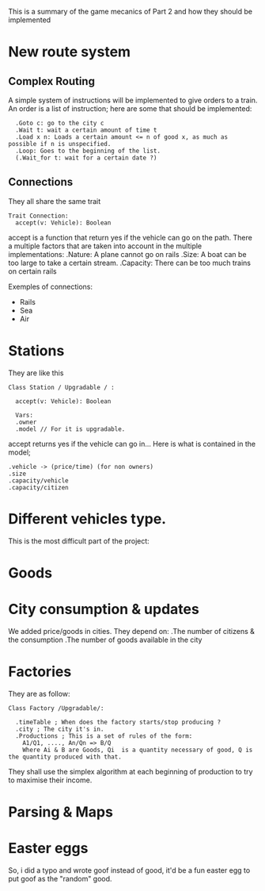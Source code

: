 This is a summary of the game mecanics of Part 2 and how they should be implemented

# New route system
## Complex Routing

A simple system of instructions will be implemented to give orders to a train.
An order is a list of instruction; here are some that should be implemented:

```
  .Goto c: go to the city c
  .Wait t: wait a certain amount of time t
  .Load x n: Loads a certain amount <= n of good x, as much as possible if n is unspecified.
  .Loop: Goes to the beginning of the list.
  (.Wait_for t: wait for a certain date ?)

```

## Connections

They all share the same trait


```
Trait Connection:
  accept(v: Vehicle): Boolean
```

accept is a function that return yes if the vehicle can go on the path.
There a multiple factors that are taken into account in the multiple implementations:
.Nature: A plane cannot go on rails
.Size: A boat can be too large to take a certain stream.
.Capacity: There can be too much trains on certain rails

Exemples of connections:
- Rails
- Sea
- Air

# Stations

They are like this


```
Class Station / Upgradable / :
  
  accept(v: Vehicle): Boolean
  
  Vars:
  .owner
  .model // For it is upgradable.

```

accept returns yes if the vehicle can go in...
Here is what is contained in the model;


```
.vehicle -> (price/time) (for non owners)
.size
.capacity/vehicle
.capacity/citizen
```

# Different vehicles type.

This is the most difficult part of the project:


# Goods

# City consumption & updates

We added price/goods in cities.
They depend on:
  .The number of citizens & the consumption
  .The number of goods available in the city

# Factories

They are as follow:

```
Class Factory /Upgradable/: 

  .timeTable ; When does the factory starts/stop producing ?
  .city ; The city it's in.
  .Productions ; This is a set of rules of the form:
    A1/Q1, ...., An/Qn => B/Q
    Where Ai & B are Goods, Qi  is a quantity necessary of good, Q is the quantity produced with that.

```

They shall use the simplex algorithm at each beginning of production to try to maximise their income.

# Parsing & Maps





# Easter eggs

So, i did a typo and wrote goof instead of good, it'd be a fun easter egg to put goof as the "random" good.
